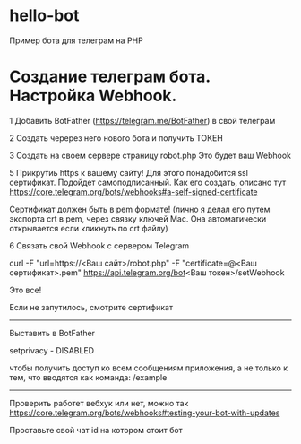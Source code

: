 # hello-bot
Пример бота для телеграм на PHP

# Создание телеграм бота. Настройка Webhook.

1 Добавить BotFather (https://telegram.me/BotFather) в свой телеграм

2 Создать черерез него нового бота и получить ТОКЕН

3 Создать на своем сервере страницу robot.php Это будет ваш Webhook

5 Прикрутиь https к вашему сайту! Для этого понадобится ssl сертификат. Подойдет самоподписанный. 
Как его создать, описано тут https://core.telegram.org/bots/webhooks#a-self-signed-certificate

Сертификат должен быть в  pem формате! 
(лично я делал его путем экспорта crt в pem, через связку ключей Mac. Она автоматически открывается если кликнуть по crt файлу)

6 Связать свой Webhook с сервером Telegram

curl -F "url=https://<Ваш сайт>/robot.php" -F "certificate=@<Ваш сертификат>.pem" https://api.telegram.org/bot<Ваш токен>/setWebhook

Это все!

Если не запутилось, смотрите сертификат

------

Выставить в BotFather

setprivacy - DISABLED

чтобы получить доступ ко всем сообщениям приложения, а не только к тем, что вводятся как команда: /example

------

Проверить работет вебхук  или нет, можно так https://core.telegram.org/bots/webhooks#testing-your-bot-with-updates 

Проставьте свой чат id на котором стоит бот
